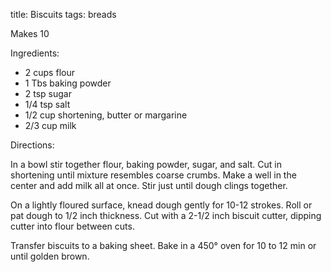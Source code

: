 title: Biscuits
tags: breads

Makes 10

Ingredients:

* 2 cups flour
* 1 Tbs baking powder
* 2 tsp sugar
* 1/4 tsp salt
* 1/2 cup shortening, butter or margarine
* 2/3 cup milk

Directions:

In a bowl stir together flour, baking powder, sugar, and salt.  Cut in shortening until mixture resembles coarse crumbs.  Make a well in the center and add milk all at once.  Stir just until dough clings together.

On a lightly floured surface, knead dough gently for 10-12 strokes.  Roll or pat dough to 1/2 inch thickness.  Cut with a 2-1/2 inch biscuit cutter, dipping cutter into flour between cuts.

Transfer biscuits to a baking sheet.  Bake in a 450° oven for 10 to 12 min or until golden brown.
